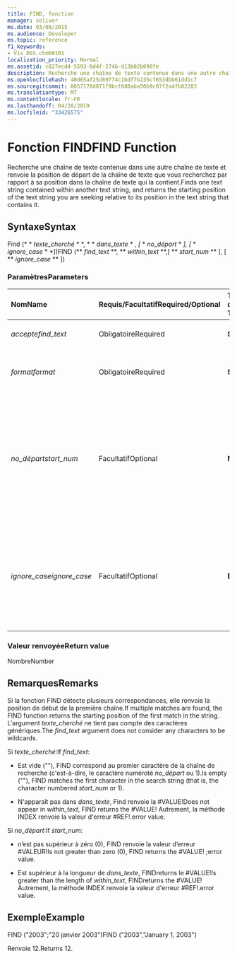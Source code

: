 ```yaml
---
title: FIND, fonction
manager: soliver
ms.date: 03/09/2015
ms.audience: Developer
ms.topic: reference
f1_keywords:
- Vis_DSS.chm60101
localization_priority: Normal
ms.assetid: c827ecd4-5593-6d4f-2746-d13b02b098fe
description: Recherche une chaîne de texte contenue dans une autre chaîne de texte et renvoie la position de départ de la chaîne de texte que vous recherchez par rapport à sa position dans la chaîne de texte qui la contient.
ms.openlocfilehash: 40d65af25d89774c1bdf7b235cf653dbb61dd1c7
ms.sourcegitcommit: 8657170d071f9bcf680aba50b9c07f2a4fb82283
ms.translationtype: MT
ms.contentlocale: fr-FR
ms.lasthandoff: 04/28/2019
ms.locfileid: "33426575"
---
```

# <a name="find-function"></a><span data-ttu-id="3b0bf-103">Fonction FIND</span><span class="sxs-lookup"><span data-stu-id="3b0bf-103">FIND Function</span></span>

<span data-ttu-id="3b0bf-104">Recherche une chaîne de texte contenue dans une autre chaîne de texte et renvoie la position de départ de la chaîne de texte que vous recherchez par rapport à sa position dans la chaîne de texte qui la contient.</span><span class="sxs-lookup"><span data-stu-id="3b0bf-104">Finds one text string contained within another text string, and returns the starting position of the text string you are seeking relative to its position in the text string that contains it.</span></span>
  
## <a name="syntax"></a><span data-ttu-id="3b0bf-105">Syntaxe</span><span class="sxs-lookup"><span data-stu-id="3b0bf-105">Syntax</span></span>

<span data-ttu-id="3b0bf-106">Find (\* \* *texte_cherché* \* \*, \* \* *dans_texte* \* *, [* \* *no_départ* \* *], [* \* *ignore_case* \* \*])</span><span class="sxs-lookup"><span data-stu-id="3b0bf-106">FIND (\*\* *find_text* \*\*, \*\* *within_text* \*\*,[ \*\* *start_num* \*\* ], [ \*\* *ignore_case* \*\* ])</span></span> 
  
### <a name="parameters"></a><span data-ttu-id="3b0bf-107">Paramètres</span><span class="sxs-lookup"><span data-stu-id="3b0bf-107">Parameters</span></span>

|<span data-ttu-id="3b0bf-108">**Nom**</span><span class="sxs-lookup"><span data-stu-id="3b0bf-108">**Name**</span></span>|<span data-ttu-id="3b0bf-109">**Requis/Facultatif**</span><span class="sxs-lookup"><span data-stu-id="3b0bf-109">**Required/Optional**</span></span>|<span data-ttu-id="3b0bf-110">**Type de données**</span><span class="sxs-lookup"><span data-stu-id="3b0bf-110">**Data Type**</span></span>|<span data-ttu-id="3b0bf-111">**Description**</span><span class="sxs-lookup"><span data-stu-id="3b0bf-111">**Description**</span></span>|
|:-----|:-----|:-----|:-----|
| <span data-ttu-id="3b0bf-112">_accepte_</span><span class="sxs-lookup"><span data-stu-id="3b0bf-112">_find_text_</span></span> <br/> |<span data-ttu-id="3b0bf-113">Obligatoire</span><span class="sxs-lookup"><span data-stu-id="3b0bf-113">Required</span></span>  <br/> |<span data-ttu-id="3b0bf-114">**String**</span><span class="sxs-lookup"><span data-stu-id="3b0bf-114">**String**</span></span> <br/> |<span data-ttu-id="3b0bf-115">Chaîne de texte à rechercher.</span><span class="sxs-lookup"><span data-stu-id="3b0bf-115">The text string you want to find.</span></span>  <br/> |
| <span data-ttu-id="3b0bf-116">_format_</span><span class="sxs-lookup"><span data-stu-id="3b0bf-116">_format_</span></span> <br/> |<span data-ttu-id="3b0bf-117">Obligatoire</span><span class="sxs-lookup"><span data-stu-id="3b0bf-117">Required</span></span>  <br/> |<span data-ttu-id="3b0bf-118">**String**</span><span class="sxs-lookup"><span data-stu-id="3b0bf-118">**String**</span></span> <br/> |<span data-ttu-id="3b0bf-119">Chaîne de texte qui contient le texte à rechercher.</span><span class="sxs-lookup"><span data-stu-id="3b0bf-119">The text string that contains the text you want to find.</span></span>  <br/> |
| <span data-ttu-id="3b0bf-120">_no_départ_</span><span class="sxs-lookup"><span data-stu-id="3b0bf-120">_start_num_</span></span> <br/> |<span data-ttu-id="3b0bf-121">Facultatif</span><span class="sxs-lookup"><span data-stu-id="3b0bf-121">Optional</span></span>  <br/> |<span data-ttu-id="3b0bf-122">**Number**</span><span class="sxs-lookup"><span data-stu-id="3b0bf-122">**Number**</span></span> <br/> |<span data-ttu-id="3b0bf-123">Caractère auquel débute la recherche.</span><span class="sxs-lookup"><span data-stu-id="3b0bf-123">The character at which to start the search.</span></span> <span data-ttu-id="3b0bf-124">Le premier caractère dans _dans_texte_ est 1.</span><span class="sxs-lookup"><span data-stu-id="3b0bf-124">The first character in  _within_text_ is 1.</span></span> <span data-ttu-id="3b0bf-125">Si _no_départ_ est manquant, il est supposé égal à 1.</span><span class="sxs-lookup"><span data-stu-id="3b0bf-125">If  _start_num_ is missing, it is assumed to be 1.</span></span>  <br/> |
| <span data-ttu-id="3b0bf-126">_ignore_case_</span><span class="sxs-lookup"><span data-stu-id="3b0bf-126">_ignore_case_</span></span> <br/> |<span data-ttu-id="3b0bf-127">Facultatif</span><span class="sxs-lookup"><span data-stu-id="3b0bf-127">Optional</span></span>  <br/> |<span data-ttu-id="3b0bf-128">**Boolean**</span><span class="sxs-lookup"><span data-stu-id="3b0bf-128">**Boolean**</span></span> <br/> |<span data-ttu-id="3b0bf-129">Par défaut, la fonction FIND respecte la casse.</span><span class="sxs-lookup"><span data-stu-id="3b0bf-129">By default, the FIND function is case-sensitive.</span></span> <span data-ttu-id="3b0bf-130">Si vous souhaitez qu’elle ignore la casse, attribuez à cet argument la valeur TRUE.</span><span class="sxs-lookup"><span data-stu-id="3b0bf-130">If you want the FIND function to ignore case, set this argument to TRUE.</span></span>  <br/> |
   
### <a name="return-value"></a><span data-ttu-id="3b0bf-131">Valeur renvoyée</span><span class="sxs-lookup"><span data-stu-id="3b0bf-131">Return value</span></span>

<span data-ttu-id="3b0bf-132">Nombre</span><span class="sxs-lookup"><span data-stu-id="3b0bf-132">Number</span></span>
  
## <a name="remarks"></a><span data-ttu-id="3b0bf-133">Remarques</span><span class="sxs-lookup"><span data-stu-id="3b0bf-133">Remarks</span></span>

<span data-ttu-id="3b0bf-134">Si la fonction FIND détecte plusieurs correspondances, elle renvoie la position de début de la première chaîne.</span><span class="sxs-lookup"><span data-stu-id="3b0bf-134">If multiple matches are found, the FIND function returns the starting position of the first match in the string.</span></span> <span data-ttu-id="3b0bf-135">L'argument _texte_cherché_ ne tient pas compte des caractères génériques.</span><span class="sxs-lookup"><span data-stu-id="3b0bf-135">The  _find_text_ argument does not consider any characters to be wildcards.</span></span> 
  
<span data-ttu-id="3b0bf-136">Si _texte_cherché_:</span><span class="sxs-lookup"><span data-stu-id="3b0bf-136">If  _find_text_:</span></span>
  
-  <span data-ttu-id="3b0bf-137">Est vide (""), FIND correspond au premier caractère de la chaîne de recherche (c'est-à-dire, le caractère numéroté _no_départ_ ou 1).</span><span class="sxs-lookup"><span data-stu-id="3b0bf-137">Is empty (""), FIND matches the first character in the search string (that is, the character numbered  _start_num_ or 1).</span></span> 
    
- <span data-ttu-id="3b0bf-138">N'apparaît pas dans _dans_texte_, Find renvoie la #VALUE!</span><span class="sxs-lookup"><span data-stu-id="3b0bf-138">Does not appear in  _within_text_, FIND returns the #VALUE!</span></span> <span data-ttu-id="3b0bf-139">Autrement, la méthode INDEX renvoie la valeur d'erreur #REF!.</span><span class="sxs-lookup"><span data-stu-id="3b0bf-139">error value.</span></span> 
    
<span data-ttu-id="3b0bf-140">Si _no_départ_:</span><span class="sxs-lookup"><span data-stu-id="3b0bf-140">If  _start_num_:</span></span>
  
- <span data-ttu-id="3b0bf-141">n’est pas supérieur à zéro (0), FIND renvoie la valeur d’erreur #VALEUR!</span><span class="sxs-lookup"><span data-stu-id="3b0bf-141">Is not greater than zero (0), FIND returns the #VALUE!</span></span> <span data-ttu-id="3b0bf-142">;</span><span class="sxs-lookup"><span data-stu-id="3b0bf-142">error value.</span></span> 
    
- <span data-ttu-id="3b0bf-143">Est supérieur à la longueur de _dans_texte_, FINDreturns le #VALUE!</span><span class="sxs-lookup"><span data-stu-id="3b0bf-143">Is greater than the length of  _within_text_, FINDreturns the #VALUE!</span></span> <span data-ttu-id="3b0bf-144">Autrement, la méthode INDEX renvoie la valeur d'erreur #REF!.</span><span class="sxs-lookup"><span data-stu-id="3b0bf-144">error value.</span></span> 
    
## <a name="example"></a><span data-ttu-id="3b0bf-145">Exemple</span><span class="sxs-lookup"><span data-stu-id="3b0bf-145">Example</span></span>

<span data-ttu-id="3b0bf-146">FIND ("2003";"20 janvier 2003")</span><span class="sxs-lookup"><span data-stu-id="3b0bf-146">FIND ("2003","January 1, 2003")</span></span> 
  
<span data-ttu-id="3b0bf-147">Renvoie 12.</span><span class="sxs-lookup"><span data-stu-id="3b0bf-147">Returns 12.</span></span> 
  

